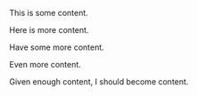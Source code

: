 This is some content.

Here is more content.

Have some more content.

Even more content.

Given enough content, I should become content.
